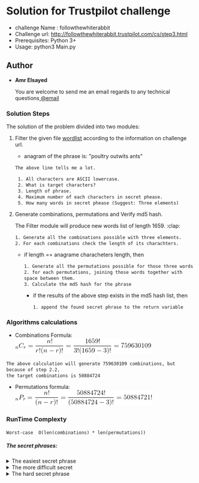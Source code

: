 # Solution for Trustpilot challenge <followthewhiterabbit>
* challenge Name : followthewhiterabbit
* Challenge url: http://followthewhiterabbit.trustpilot.com/cs/step3.html
* Prerequisites: Python 3+
* Usage: python3 Main.py

## Author

* **Amr Elsayed** <p>You are welcome to send me an email regards to any technical questions<a href="mailto:<a href='mailto:amr.elsayed.dk@gmail.com'>amr.elsayed.dk@gmail.com</a>"> @email</a></p>


### Solution Steps
The solution of the problem divided into two modules:

1. Filter the given file [wordlist](https://github.com/Amr116/chllanges/Trustpilot) according to the information on challenge url.
	- anagram of the phrase is: "poultry outwits ants"
	```
	The above line tells me a lot.
	```
		1. All characters are ASCII lowercase.
		2. What is target characters?
		3. Length of phrase.
		4. Maximum number of each characters in secret phease.
		5. How many words in secret phease (Suggest: Three elements)


2. Generate combinations, permutations and Verify md5 hash.
	<p>The Filter module will produce new words list of length 1659. :clap: </p>

	```
	1. Generate all the combinations possible with three elements.
	2. For each combinations check the length of its charachters.
	```
	* if length == anagrame characheters length, then
		
		```
		1. Generate all the permutations possible for those three words
		2. for each permutations, joining those words together with space between them.
		3. Calculate the md5 hash for the phrase
		```
		* if the results of the above step exists in the md5 hash list, then
			```
			1. append the found secret phrase to the return variable
			```

### Algorithms calculations
* Combinations Formula: ![picture alt](https://github.com/Amr116/challenges/blob/master/Assets/CodeCogsEqn.gif)
```
The above calculation will generate 759630109 combinations, but because of step 2.2,
the target combinations is 50884724
```
* Permutations formula: ![picture alt](https://github.com/Amr116/challenges/blob/master/Assets/CodeCogsEqnP.gif)

### RunTime Complexty
```
Worst-case  O(len(combinations) * len(permutations))
```

##### The secret phrases:

<details>
	<summary color:"green;"">The easiest secret phrase</summary>
	<p>printout stout yawls</p>
</details>
<details>
	<summary>The more difficult secret</summary>
	<p>ty outlaws printouts</p>
</details>
<details>
	<summary>The hard secret phrase</summary>
	<p>I will not tell you.! First Solve it and then you are welcome to check it with me.</p>
</details>